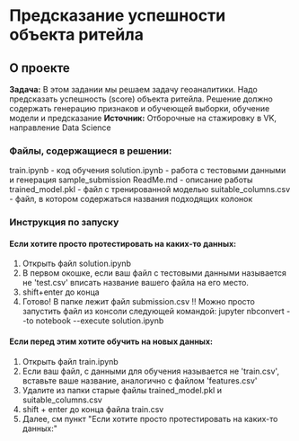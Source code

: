 # Предсказание успешности объекта ритейла
## О проекте
**Задача:** В этом задании мы решаем задачу геоаналитики. Надо предсказать успешность (score) объекта ритейла. Решение должно содержать генерацию признаков и обучеющей выборки, обучение модели и предсказание
**Источник:** Отборочные на стажировку в VK, направление Data Science
### Файлы, содержащиеся в решении:
train.ipynb - код обучения
solution.ipynb - работа с тестовыми данными и генерация sample_submission
ReadMe.md - описание работы
trained_model.pkl - файл с тренированной моделью
suitable_columns.csv - файл, в котором содержаться названия подходящих колонок
### Инструкция по запуску
#### Если хотите просто протестировать на каких-то данных:
1. Открыть файл solution.ipynb
2. В первом окошке, если ваш файл с тестовыми данными называется не 'test.csv' вписать название вашего файла на его место.
3. shift+enter до конца
4. Готово! В папке лежит файл submission.csv
!! Можно просто запустить файл из консоли следующей командой:
jupyter nbconvert --to notebook --execute solution.ipynb
#### Если перед этим хотите обучить на новых данных:
1. Открыть файл train.ipynb
2. Если ваш файл, с данными для обучения называется не 'train.csv', вставьте ваше название, аналогично с файлом 'features.csv'
3. Удалите из папки старые файлы trained_model.pkl и suitable_columns.csv
4. shift + enter до конца файла train.csv
5. Далее, см пункт "Если хотите просто протестировать на каких-то данных:"